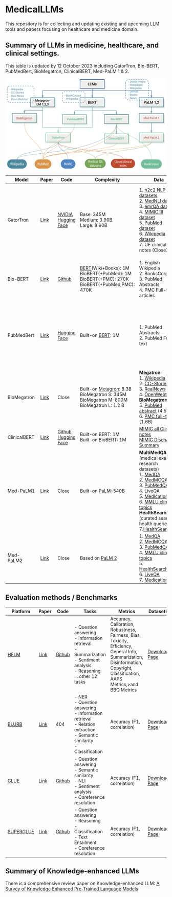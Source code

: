 # MedicalLLMs
This repository is for collecting and updating existing and upcoming LLM tools and papers focusing on healthcare and medicine domain.

## Summary of LLMs in medicine, healthcare, and clinical settings. 
This table is updated by 12 October 2023 including GatorTron, Bio-BERT, PubMedBert, BioMegatron, ClinicalBERT, Med-PaLM 1 & 2.

<img src="LLM_diag.png" width=800>

  | Model | Paper | Code | Complexity | Data | Tasks |
  |---|---|---|---|---|---|
  | GatorTron | [Link](https://doi.org/10.1038/s41746-022-00742-2)  | [NVIDIA](https://catalog.ngc.nvidia.com/orgs/nvidia/teams/clara/models/gatortron_og) <br />[Hugging Face](https://huggingface.co/UFNLP/gatortron-base) | Base: 345M <br />Medium: 3.90B <br />Large: 8.90B | 1. [n2c2 NLP datasets](https://portal.dbmi.hms.harvard.edu/projects/n2c2-nlp/)  <br />2. [MedNLI dataset](https://physionet.org/content/mednli/1.0.0/)  <br />3. [emrQA dataset](https://github.com/panushri25/emrQA#download-dataset)  <br />4. [MIMIC III dataset](https://physionet.org/content/mimiciii/1.4/)  <br />5. [PubMed dataset](https://www.ncbi.nlm.nih.gov/pmc/tools/openftlist/)  <br />6. [Wikipedia dataset](https://dumps.wikimedia.org/enwiki/latest/enwiki-latest-pages-articles.xml.bz2)  <br />7. UF clinical notes (Close) | - Concept extraction <br />- Relation extraction <br />- Semantic textual similarity <br />- Natural language inference (NLI) <br />- Question answering  |
  | Bio-BERT  | [Link](https://doi.org/10.1093/bioinformatics/btz682)  | [Github](https://github.com/dmis-lab/biobert)  | [BERT](https://www.aclweb.org/anthology/N19-1423)(Wiki+Books): 1M <br />BioBERT(+PubMed): 1M <br />BioBERT(+PMC): 270K <br />BioBERT(+PubMed,PMC): 470K | 1. English Wikipedia <br />2. BooksCorpus <br />3. PubMed Abstracts <br />4. PMC Full-text articles  | - Name Entity Recognition (NER) <br />- Relation Extraction <br />- Question answering |
  | PubMedBert  | [Link](https://arxiv.org/abs/2007.15779)  | [Hugging Face](https://huggingface.co/microsoft/BiomedNLP-PubMedBERT-base-uncased-abstract-fulltext)  | Built-on [BERT](https://www.aclweb.org/anthology/N19-1423): 1M  | 1. PubMed Abstracts <br />2. PubMed Full-text | - NER <br />- Information extraction <br />- Relation extraction <br />- Semantic similarity <br />- Document classification <br />- Question answering  |
  | BioMegatron  | [Link](https://arxiv.org/pdf/2010.06060.pdf)  | Close  | Built-on [Metagron](https://doi.org/10.48550/arXiv.1909.08053): 8.3B <br />BioMegatron S: 345M <br />BioMegatron M: 800M <br />BioMegatron L: 1.2 B | **Megatron**: <br />1. [Wikipedia](https://arxiv.org/abs/1810.04805) <br />2. [CC-Stories](http://arxiv.org/abs/1806.02847) <br />3. [RealNews](http://arxiv.org/abs/1905.12616) <br />4. [OpenWebtext](https://openai.com/blog/better-language-models/) <br />**BioMegatron**: <br />5. [PubMed abstract](www.ncbi.nlm.nih.gov/pubmed) (4.5B) <br />6. [PMC full-text](www.ncbi.nlm.nih.gov/pubmed) (1.6B) | - NER <br />- Relation Extraction <br />- Question answering |
  | ClinicalBERT  | [Link](https://arxiv.org/pdf/1904.03323.pdf)  | [Github](https://github.com/EmilyAlsentzer/clinicalBERT) <br /> [Hugging Face](https://huggingface.co/emilyalsentzer/Bio_ClinicalBER)  | Built-on BERT: 1M <br />Built-on BioBERT: 1M | [MIMIC all Clinical notes](https://physionet.org/content/mimic-iv-note/2.2/) <br />[MIMIC Discharge Summary](https://physionet.org/content/mimic-iv-note/2.2/) | - NER <br />- Concept extraction <br />- NLI |
  | Med-PaLM1 | [Link](https://doi.org/10.1038/s41586-023-06291-2)  | Close | Built-on [PaLM](https://doi.org/10.48550/arXiv.2204.02311): 540B | **MultiMedQA:** <br />(medical exams & research datasets) <br />1. [MedQA](https://www.nature.com/articles/s41586-023-06291-2#ref-CR3) <br />2. [MedMCQA](https://www.nature.com/articles/s41586-023-06291-2#ref-CR4) <br />3. [PubMedQA](https://www.nature.com/articles/s41586-023-06291-2#ref-CR5) <br />4. [LiveQA](https://www.nature.com/articles/s41586-023-06291-2#ref-CR13) <br />5. [MedicationQA](https://www.nature.com/articles/s41586-023-06291-2#ref-CR14) <br />6. [MMLU clinical topics](https://www.nature.com/articles/s41586-023-06291-2#ref-CR6)<br /> **HealthSearchQA** <br />(curated searched health queries) <br />7.[HealthSearchQA](https://static-content.springer.com/esm/art%3A10.1038%2Fs41586-023-06291-2/MediaObjects/41586_2023_6291_MOESM6_ESM.xlsx) | Question answering  |
  | Med-PaLM2  | [Link](https://arxiv.org/pdf/2305.09617.pdf)  | Close  | Based on [PaLM 2](https://ai.google/static/documents/palm2techreport.pdf) | 1. [MedQA](https://www.nature.com/articles/s41586-023-06291-2#ref-CR3) <br />2. [MedMCQA](https://www.nature.com/articles/s41586-023-06291-2#ref-CR4) <br />3. [PubMedQA](https://www.nature.com/articles/s41586-023-06291-2#ref-CR5) <br />4. [MMLU clinical topics](https://www.nature.com/articles/s41586-023-06291-2#ref-CR6) <br />5. [HealthSearchQA](https://static-content.springer.com/esm/art%3A10.1038%2Fs41586-023-06291-2/MediaObjects/41586_2023_6291_MOESM6_ESM.xlsx) <br />6. [LiveQA](https://lhncbc.nlm.nih.gov/LHC-publications/PDF/pub9773.pdf) <br />7. [MedicationQA](https://pubmed.ncbi.nlm.nih.gov/31437878/) | Question answering |

## Evaluation methods / Benchmarks
  | Platform | Paper | Code | Tasks | Metrics | Datasets |
  |---|---|---|---|---|---|
  | [HELM](https://crfm.stanford.edu/helm/latest/) | [Link](https://arxiv.org/pdf/2211.09110.pdf) | [Github](https://github.com/stanford-crfm/helm) | - Question answering <br />- Information retrieval <br />- Summarization <br />- Sentiment analysis <br />- Reasoning <br />... other 12 tasks | Accuracy, Calibration, <br />Robustness, Fairness, Bias, <br />Toxicity, Efficiency, General Info,  <br />Summarization, Disinformation,  <br />Copyright, Classification, <br />AAPS Metrics,>and BBQ Metrics | [Download Page](https://crfm.stanford.edu/helm/latest/?scenarios=1) |
  | [BLURB](https://microsoft.github.io/BLURB/) | [Link](https://arxiv.org/abs/2007.15779) | 404 | - NER <br />- Question answering <br />- Information retrieval <br />- Relation extraction <br />- Semantic similarity <br />- Classification | Accuracy (F1, correlation) | [Download Page](https://microsoft.github.io/BLURB/tasks.html) |
  | [GLUE](https://gluebenchmark.com/) | [Link](https://openreview.net/pdf?id=rJ4km2R5t7) | [Github](https://github.com/nyu-mll/GLUE-baselines) | - Question answering <br />- Semantic similarity <br />- NLI <br />- Sentiment analysis <br />- Coreference resolution | Accuracy (F1, correlation) | [Download Page](https://gluebenchmark.com/tasks) |
  | [SUPERGLUE](https://super.gluebenchmark.com/) | [Link](https://arxiv.org/abs/1905.00537) | [Github](https://github.com/nyu-mll/jiant) | - Question answering <br />- Reasoning <br />- Classification <br />- Text Entailment <br />- Coreference resolution | Accuracy (F1, correlation) | [Download Page](https://super.gluebenchmark.com/tasks) |



## Summary of Knowledge-enhanced LLMs 
There is a comprehensive review paper on Knowledge-enhanced LLM: [A Survey of Knowledge Enhanced Pre-Trained Language Models](https://doi.org/10.1109/TKDE.2023.3310002)

